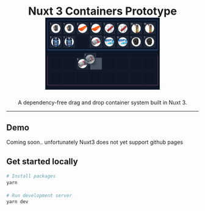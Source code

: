 <h1 align="Center">
  Nuxt 3 Containers Prototype
  <br/>
  <img src="public/img/demo.gif" alt="Demo" title="Demo" width="300">
</h1>

<p align="center">
A dependency-free drag and drop container system built in Nuxt 3.
</p>

<hr/>

## Demo

Coming soon.. unfortunately Nuxt3 does not yet support github pages


## Get started locally

```bash
# Install packages
yarn

# Run development server
yarn dev
```